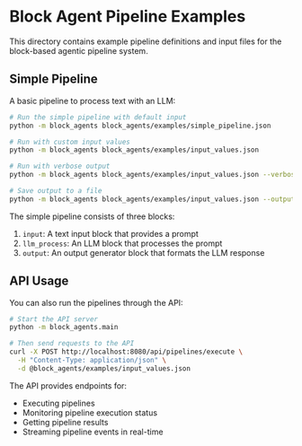 # Block Agent Pipeline Examples

This directory contains example pipeline definitions and input files for the block-based agentic pipeline system.

## Simple Pipeline

A basic pipeline to process text with an LLM:

```bash
# Run the simple pipeline with default input
python -m block_agents block_agents/examples/simple_pipeline.json

# Run with custom input values
python -m block_agents block_agents/examples/input_values.json

# Run with verbose output
python -m block_agents block_agents/examples/input_values.json --verbose

# Save output to a file
python -m block_agents block_agents/examples/input_values.json --output result.json
```

The simple pipeline consists of three blocks:
1. `input`: A text input block that provides a prompt
2. `llm_process`: An LLM block that processes the prompt
3. `output`: An output generator block that formats the LLM response

## API Usage

You can also run the pipelines through the API:

```bash
# Start the API server
python -m block_agents.main

# Then send requests to the API
curl -X POST http://localhost:8080/api/pipelines/execute \
  -H "Content-Type: application/json" \
  -d @block_agents/examples/input_values.json
```

The API provides endpoints for:
- Executing pipelines
- Monitoring pipeline execution status
- Getting pipeline results
- Streaming pipeline events in real-time